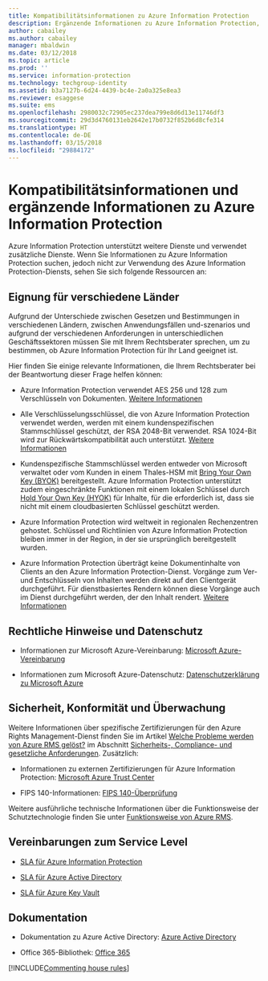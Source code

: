 ```yaml
---
title: Kompatibilitätsinformationen zu Azure Information Protection
description: Ergänzende Informationen zu Azure Information Protection, darunter rechtliche Hinweise, Informationen zur Kompatibilität und SLAs.
author: cabailey
ms.author: cabailey
manager: mbaldwin
ms.date: 03/12/2018
ms.topic: article
ms.prod: ''
ms.service: information-protection
ms.technology: techgroup-identity
ms.assetid: b3a7127b-6d24-4439-bc4e-2a0a325e8ea3
ms.reviewer: esaggese
ms.suite: ems
ms.openlocfilehash: 2980032c72905ec237dea799e8d6d13e11746df3
ms.sourcegitcommit: 29d3d4760131eb2642e17b0732f852b6d8cfe314
ms.translationtype: HT
ms.contentlocale: de-DE
ms.lasthandoff: 03/15/2018
ms.locfileid: "29884172"
---
```

# <a name="compliance-and-supporting-information-for-azure-information-protection"></a>Kompatibilitätsinformationen und ergänzende Informationen zu Azure Information Protection

Azure Information Protection unterstützt weitere Dienste und verwendet zusätzliche Dienste. Wenn Sie Informationen zu Azure Information Protection suchen, jedoch nicht zur Verwendung des Azure Information Protection-Diensts, sehen Sie sich folgende Ressourcen an:

## <a name="suitability-for-different-countries"></a>Eignung für verschiedene Länder

Aufgrund der Unterschiede zwischen Gesetzen und Bestimmungen in verschiedenen Ländern, zwischen Anwendungsfällen und-szenarios und aufgrund der verschiedenen Anforderungen in unterschiedlichen Geschäftssektoren müssen Sie mit Ihrem Rechtsberater sprechen, um zu bestimmen, ob Azure Information Protection für Ihr Land geeignet ist.

Hier finden Sie einige relevante Informationen, die Ihrem Rechtsberater bei der Beantwortung dieser Frage helfen können:

- Azure Information Protection verwendet AES 256 und 128 zum Verschlüsseln von Dokumenten. [Weitere Informationen](../understand-explore/how-does-it-work.md#cryptographic-controls-used-by-azure-rms-algorithms-and-key-lengths)

- Alle Verschlüsselungsschlüssel, die von Azure Information Protection verwendet werden, werden mit einem kundenspezifischen Stammschlüssel geschützt, der RSA 2048-Bit verwendet. RSA 1024-Bit wird zur Rückwärtskompatibilität auch unterstützt. [Weitere Informationen](../understand-explore/how-does-it-work.md#cryptographic-controls-used-by-azure-rms-algorithms-and-key-lengths)

- Kundenspezifische Stammschlüssel werden entweder von Microsoft verwaltet oder vom Kunden in einem Thales-HSM mit [Bring Your Own Key (BYOK)](../plan-design/plan-implement-tenant-key.md) bereitgestellt. Azure Information Protection unterstützt zudem eingeschränkte Funktionen mit einem lokalen Schlüssel durch [Hold Your Own Key (HYOK)](../deploy-use/configure-adrms-restrictions.md) für Inhalte, für die erforderlich ist, dass sie nicht mit einem cloudbasierten Schlüssel geschützt werden.

- Azure Information Protection wird weltweit in regionalen Rechenzentren gehostet. Schlüssel und Richtlinien von Azure Information Protection bleiben immer in der Region, in der sie ursprünglich bereitgestellt wurden.
 
- Azure Information Protection überträgt keine Dokumentinhalte von Clients an den Azure Information Protection-Dienst. Vorgänge zum Ver- und Entschlüsseln von Inhalten werden direkt auf den Clientgerät durchgeführt. Für dienstbasiertes Rendern können diese Vorgänge auch im Dienst durchgeführt werden, der den Inhalt rendert. [Weitere Informationen](../understand-explore/how-does-it-work.md)

## <a name="legal-and-privacy"></a>Rechtliche Hinweise und Datenschutz

- Informationen zur Microsoft Azure-Vereinbarung: [Microsoft Azure-Vereinbarung](http://azure.microsoft.com/support/legal/subscription-agreement/)

- Informationen zum Microsoft Azure-Datenschutz: [Datenschutzerklärung zu Microsoft Azure](http://azure.microsoft.com/support/legal/privacy-statement/)

## <a name="security-compliance-and-auditing"></a>Sicherheit, Konformität und Überwachung

Weitere Informationen über spezifische Zertifizierungen für den Azure Rights Management-Dienst finden Sie im Artikel [Welche Probleme werden von Azure RMS gelöst?](../understand-explore/azure-rms-problems-it-solves.md) im Abschnitt [Sicherheits-, Compliance- und gesetzliche Anforderungen](../understand-explore/azure-rms-problems-it-solves.md#security-compliance-and-regulatory-requirements). Zusätzlich:

- Informationen zu externen Zertifizierungen für Azure Information Protection: [Microsoft Azure Trust Center](http://azure.microsoft.com/support/trust-center/)

- FIPS 140-Informationen: [FIPS 140-Überprüfung](https://technet.microsoft.com/library/security/cc750357.aspx)

Weitere ausführliche technische Informationen über die Funktionsweise der Schutztechnologie finden Sie unter [Funktionsweise von Azure RMS](../understand-explore/how-does-it-work.md). 

## <a name="service-level-agreements"></a>Vereinbarungen zum Service Level

- [SLA für Azure Information Protection](https://azure.microsoft.com/support/legal/sla/information-protection/v1_0/)

- [SLA für Azure Active Directory](https://azure.microsoft.com/en-us/support/legal/sla/active-directory/v1_0/)

- [SLA für Azure Key Vault](https://azure.microsoft.com/en-us/support/legal/sla/key-vault/v1_0/)

## <a name="documentation"></a>Dokumentation

- Dokumentation zu Azure Active Directory: [Azure Active Directory](/active-directory/)

- Office 365-Bibliothek: [Office 365](http://technet.microsoft.com/library/dn127064%28v=office.14%29.aspx)

[!INCLUDE[Commenting house rules](../includes/houserules.md)]
